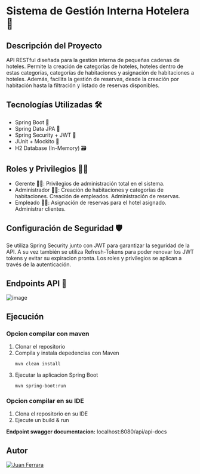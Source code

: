 # Sistema de Gestión Interna Hotelera 🏨
## Descripción del Proyecto
API RESTful diseñada para la gestión interna de pequeñas cadenas de hoteles. Permite la creación de categorías de hoteles, hoteles dentro de estas categorías, categorías de habitaciones y asignación de habitaciones a hoteles. Además, facilita la gestión de reservas, desde la creación por habitación hasta la filtración y listado de reservas disponibles.

## Tecnologías Utilizadas 🛠️
- Spring Boot 🌱
- Spring Data JPA 🔄
- Spring Security + JWT 🔐
- JUnit + Mockito 🧪
- H2 Database (In-Memory) 🗃️
## Roles y Privilegios 🕵️‍♂️
- Gerente 👨‍💼:
Privilegios de administración total en el sistema.
- Administrador 👨‍💻: 
Creación de habitaciones y categorías de habitaciones.
Creación de empleados.
Administración de reservas.
- Empleado 👩‍💼:
Asignación de reservas para el hotel asignado. Administrar clientes.
## Configuración de Seguridad 🛡️
Se utiliza Spring Security junto con JWT para garantizar la seguridad de la API. A su vez también se utiliza Refresh-Tokens para poder renovar los JWT tokens y evitar su expiracion pronta. Los roles y privilegios se aplican a través de la autenticación.

## Endpoints API 🚀

![image](https://github.com/JuanDouCore/GestionHotelera/assets/22947314/a7338e30-1e67-40d9-8c5a-623fc4b1f610)

## Ejecución

### Opcion compilar con maven
1. Clonar el repositorio
2. Compila y instala depedencias con Maven
   ```
   mvn clean install
   ```
3. Ejecutar la aplicacion Spring Boot
   ```
   mvn spring-boot:run
   ```
### Opcion compilar en su IDE
1. Clona el repositorio en su IDE
2. Ejecute un build & run

**Endpoint swagger documentacion:** localhost:8080/api/api-docs

## Autor
[![Juan Ferrara](https://img.shields.io/badge/LinkedIn-JuanFerrara-blue)](https://www.linkedin.com/in/juan-ferrara/)



